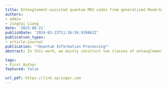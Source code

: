 ```yaml
---
title: Entanglement-assisted quantum MDS codes from generalized Reed–Solomon codes 
authors:
- admin
- Jingtai Liang
date: '2023-08-21'
publishDate: '2024-03-23T11:36:59.939861Z'
publication_types:
- article-journal
publication: '*Quantum Information Processing*'
abstract: In this work, we mainly construct two classes of entanglement-assisted quantum MDS codes.

tags:
- First Author
featured: false

url_pdf: https://link.springer.com
---
```

